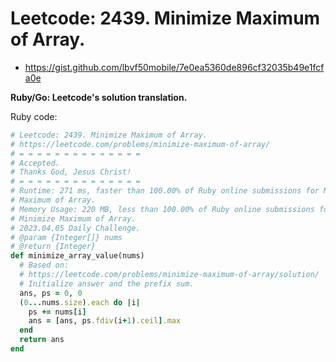 # Leetcode: 2439. Minimize Maximum of Array.

- https://gist.github.com/lbvf50mobile/7e0ea5360de896cf32035b49e1fcfa0e

**Ruby/Go: Leetcode's solution translation.**


Ruby code:
```Ruby
# Leetcode: 2439. Minimize Maximum of Array.
# https://leetcode.com/problems/minimize-maximum-of-array/
# = = = = = = = = = = = = = =
# Accepted.
# Thanks God, Jesus Christ!
# = = = = = = = = = = = = = =
# Runtime: 271 ms, faster than 100.00% of Ruby online submissions for Minimize
# Maximum of Array.
# Memory Usage: 220 MB, less than 100.00% of Ruby online submissions for
# Minimize Maximum of Array.
# 2023.04.05 Daily Challenge.
# @param {Integer[]} nums
# @return {Integer}
def minimize_array_value(nums)
  # Based on:
  # https://leetcode.com/problems/minimize-maximum-of-array/solution/
  # Initialize answer and the prefix sum.
  ans, ps = 0, 0
  (0...nums.size).each do |i|
    ps += nums[i]
    ans = [ans, ps.fdiv(i+1).ceil].max
  end
  return ans
end
```
